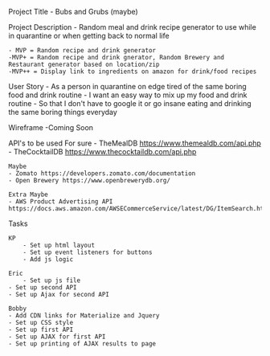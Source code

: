 Project Title
    - Bubs and Grubs (maybe)

Project Description
    - Random meal and drink recipe generator to use while in quarantine or when getting back to normal life

    - MVP = Random recipe and drink generator
    -MVP+ = Random recipe and drink gnerator, Random Brewery and Restaurant generator based on location/zip
    -MVP++ = Display link to ingredients on amazon for drink/food recipes


User Story
    - As a person in quarantine on edge tired of the same boring food and drink routine
    - I want an easy way to mix up my food and drink routine
    - So that I don't have to google it or go insane eating and drinking the same boring things everyday


Wireframe
    -Coming Soon


API's to be used
    For sure
    - TheMealDB https://www.themealdb.com/api.php
    - TheCocktailDB https://www.thecocktaildb.com/api.php

    Maybe
    - Zomato https://developers.zomato.com/documentation
    - Open Brewery https://www.openbrewerydb.org/

    Extra Maybe
    - AWS Product Advertising API https://docs.aws.amazon.com/AWSECommerceService/latest/DG/ItemSearch.html

Tasks

    KP
        - Set up html layout
        - Set up event listeners for buttons
        - Add js logic

    Eric
        - Set up js file
    - Set up second API
    - Set up Ajax for second API

    Bobby
    - Add CDN links for Materialize and Jquery  
    - Set up CSS style
    - Set up first API
    - Set up AJAX for first API
    - Set up printing of AJAX results to page
